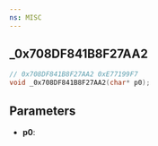 ```yaml
---
ns: MISC
---
```

## _0x708DF841B8F27AA2

```c
// 0x708DF841B8F27AA2 0xE77199F7
void _0x708DF841B8F27AA2(char* p0);
```

## Parameters
* **p0**:
